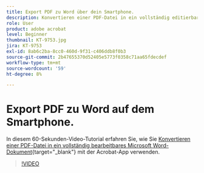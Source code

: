 ```yaml
---
title: Export PDF zu Word über dein Smartphone.
description: Konvertieren einer PDF-Datei in ein vollständig editierbares Microsoft Word-Dokument mit der Acrobat-App
role: User
product: adobe acrobat
level: Beginner
thumbnail: KT-9753.jpg
jira: KT-9753
exl-id: 8ab6c2ba-8cc0-460d-9f31-c406ddb8f0b3
source-git-commit: 2b47655370d52405e5773f0358c71aa65fdecdef
workflow-type: tm+mt
source-wordcount: '59'
ht-degree: 8%

---
```


# Export PDF zu Word auf dem Smartphone.

In diesem 60-Sekunden-Video-Tutorial erfahren Sie, wie Sie [Konvertieren einer PDF-Datei in ein vollständig bearbeitbares Microsoft Word-Dokument](https://www.adobe.com/de/acrobat/online/pdf-to-word.html){target="_blank"} mit der Acrobat-App verwenden.

>[!VIDEO](https://video.tv.adobe.com/v/340214?quality=12&learn=on&hidetitle=true)
